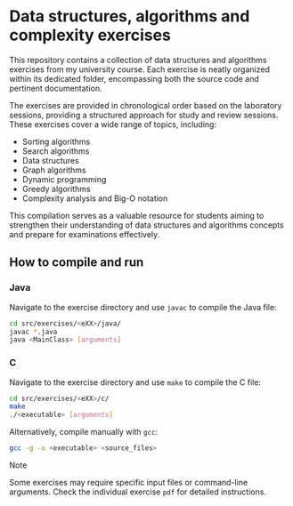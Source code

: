 # Data structures, algorithms and complexity exercises

This repository contains a collection of data structures and algorithms exercises from my university course. Each exercise is neatly organized within its dedicated folder, encompassing both the source code and pertinent documentation.

The exercises are provided in chronological order based on the laboratory sessions, providing a structured approach for study and review sessions. These exercises cover a wide range of topics, including:

- Sorting algorithms
- Search algorithms
- Data structures
- Graph algorithms
- Dynamic programming
- Greedy algorithms
- Complexity analysis and Big-O notation

This compilation serves as a valuable resource for students aiming to strengthen their understanding of data structures and algorithms concepts and prepare for examinations effectively.

## How to compile and run

### Java
Navigate to the exercise directory and use `javac` to compile the Java file:
```sh
cd src/exercises/<eXX>/java/
javac *.java
java <MainClass> [arguments]
```

### C
Navigate to the exercise directory and use `make` to compile the C file:
```sh
cd src/exercises/<eXX>/c/
make
./<executable> [arguments]
```

Alternatively, compile manually with `gcc`:
```sh
gcc -g -o <executable> <source_files>
```

> [!NOTE]  
> Some exercises may require specific input files or command-line arguments. Check the individual exercise `pdf` for detailed instructions.
